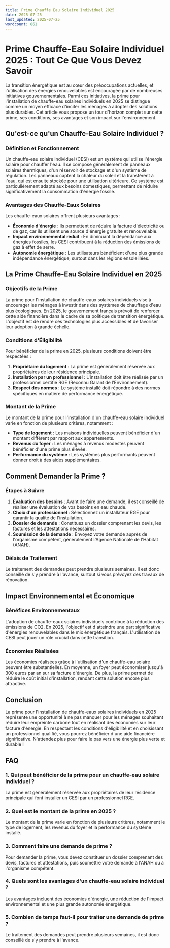 ```yaml
---
title: Prime Chauffe Eau Solaire Individuel 2025
date: 2025-07-25
last_updated: 2025-07-25
wordcount: 861
---
```


# Prime Chauffe-Eau Solaire Individuel 2025 : Tout Ce Que Vous Devez Savoir

La transition énergétique est au cœur des préoccupations actuelles, et l'utilisation des énergies renouvelables est encouragée par de nombreuses initiatives gouvernementales. Parmi ces initiatives, la prime pour l'installation de chauffe-eau solaires individuels en 2025 se distingue comme un moyen efficace d'inciter les ménages à adopter des solutions plus durables. Cet article vous propose un tour d'horizon complet sur cette prime, ses conditions, ses avantages et son impact sur l'environnement.

## Qu'est-ce qu'un Chauffe-Eau Solaire Individuel ?

### Définition et Fonctionnement

Un chauffe-eau solaire individuel (CESI) est un système qui utilise l'énergie solaire pour chauffer l'eau. Il se compose généralement de panneaux solaires thermiques, d'un réservoir de stockage et d'un système de régulation. Les panneaux captent la chaleur du soleil et la transfèrent à l'eau, qui est ensuite stockée pour une utilisation ultérieure. Ce système est particulièrement adapté aux besoins domestiques, permettant de réduire significativement la consommation d'énergie fossile.

### Avantages des Chauffe-Eaux Solaires

Les chauffe-eaux solaires offrent plusieurs avantages :

- **Économie d'énergie** : Ils permettent de réduire la facture d'électricité ou de gaz, car ils utilisent une source d'énergie gratuite et renouvelable.
- **Impact environnemental réduit** : En diminuant la dépendance aux énergies fossiles, les CESI contribuent à la réduction des émissions de gaz à effet de serre.
- **Autonomie énergétique** : Les utilisateurs bénéficient d'une plus grande indépendance énergétique, surtout dans les régions ensoleillées.

## La Prime Chauffe-Eau Solaire Individuel en 2025

### Objectifs de la Prime

La prime pour l'installation de chauffe-eaux solaires individuels vise à encourager les ménages à investir dans des systèmes de chauffage d'eau plus écologiques. En 2025, le gouvernement français prévoit de renforcer cette aide financière dans le cadre de sa politique de transition énergétique. L'objectif est de rendre ces technologies plus accessibles et de favoriser leur adoption à grande échelle.

### Conditions d'Éligibilité

Pour bénéficier de la prime en 2025, plusieurs conditions doivent être respectées :

1. **Propriétaire du logement** : La prime est généralement réservée aux propriétaires de leur résidence principale.
2. **Installation par un professionnel** : L'installation doit être réalisée par un professionnel certifié RGE (Reconnu Garant de l’Environnement).
3. **Respect des normes** : Le système installé doit répondre à des normes spécifiques en matière de performance énergétique.

### Montant de la Prime

Le montant de la prime pour l'installation d'un chauffe-eau solaire individuel varie en fonction de plusieurs critères, notamment :

- **Type de logement** : Les maisons individuelles peuvent bénéficier d'un montant différent par rapport aux appartements.
- **Revenus du foyer** : Les ménages à revenus modestes peuvent bénéficier d'une prime plus élevée.
- **Performance du système** : Les systèmes plus performants peuvent donner droit à des aides supplémentaires.

## Comment Demander la Prime ?

### Étapes à Suivre

1. **Évaluation des besoins** : Avant de faire une demande, il est conseillé de réaliser une évaluation de vos besoins en eau chaude.
2. **Choix d'un professionnel** : Sélectionnez un installateur RGE pour garantir la qualité de l'installation.
3. **Dossier de demande** : Constituez un dossier comprenant les devis, les factures et les attestations nécessaires.
4. **Soumission de la demande** : Envoyez votre demande auprès de l'organisme compétent, généralement l'Agence Nationale de l'Habitat (ANAH).

### Délais de Traitement

Le traitement des demandes peut prendre plusieurs semaines. Il est donc conseillé de s'y prendre à l'avance, surtout si vous prévoyez des travaux de rénovation.

## Impact Environnemental et Économique

### Bénéfices Environnementaux

L'adoption de chauffe-eaux solaires individuels contribue à la réduction des émissions de CO2. En 2025, l'objectif est d'atteindre une part significative d'énergies renouvelables dans le mix énergétique français. L'utilisation de CESI peut jouer un rôle crucial dans cette transition.

### Économies Réalisées

Les économies réalisées grâce à l'utilisation d'un chauffe-eau solaire peuvent être substantielles. En moyenne, un foyer peut économiser jusqu'à 300 euros par an sur sa facture d'énergie. De plus, la prime permet de réduire le coût initial d'installation, rendant cette solution encore plus attractive.

## Conclusion

La prime pour l'installation de chauffe-eaux solaires individuels en 2025 représente une opportunité à ne pas manquer pour les ménages souhaitant réduire leur empreinte carbone tout en réalisant des économies sur leur facture d'énergie. En respectant les conditions d'éligibilité et en choisissant un professionnel qualifié, vous pourrez bénéficier d'une aide financière significative. N'attendez plus pour faire le pas vers une énergie plus verte et durable !

## FAQ

### 1. Qui peut bénéficier de la prime pour un chauffe-eau solaire individuel ?

La prime est généralement réservée aux propriétaires de leur résidence principale qui font installer un CESI par un professionnel RGE.

### 2. Quel est le montant de la prime en 2025 ?

Le montant de la prime varie en fonction de plusieurs critères, notamment le type de logement, les revenus du foyer et la performance du système installé.

### 3. Comment faire une demande de prime ?

Pour demander la prime, vous devez constituer un dossier comprenant des devis, factures et attestations, puis soumettre votre demande à l'ANAH ou à l'organisme compétent.

### 4. Quels sont les avantages d'un chauffe-eau solaire individuel ?

Les avantages incluent des économies d'énergie, une réduction de l'impact environnemental et une plus grande autonomie énergétique.

### 5. Combien de temps faut-il pour traiter une demande de prime ?

Le traitement des demandes peut prendre plusieurs semaines, il est donc conseillé de s'y prendre à l'avance.
